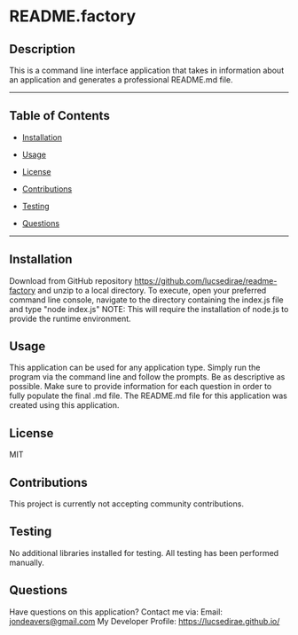# README.factory

## Description
This is a command line interface application that takes in information about an application and generates a professional README.md file.

<hr>

## Table of Contents 

* [Installation](#installation)

* [Usage](#usage)

* [License](#license)

* [Contributions](#contributions)

* [Testing](#testing)

* [Questions](#questions)

<hr>

## Installation
Download from GitHub repository https://github.com/lucsedirae/readme-factory and unzip to a local directory. To execute, open your preferred command line console, navigate to the directory containing the index.js file and  type "node index.js" NOTE: This will require the installation of node.js to provide the runtime environment.

## Usage
This application can be used for any application type. Simply run the program via the command line and follow the prompts. Be as descriptive as possible. Make sure to provide information for each question in order to fully populate the final .md file. The README.md file for this application was created using this application.

## License
MIT

## Contributions
This project is currently not accepting community contributions.

## Testing
No additional libraries installed for testing. All testing has been performed manually.

## Questions
Have questions on this application? Contact me via:
Email: jondeavers@gmail.com
My Developer Profile: https://lucsedirae.github.io/   
